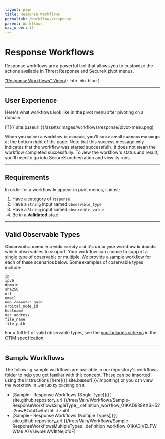 ```yaml
---
layout: page
title: Response Workflows
permalink: /workflows/response
parent: Workflows
nav_order: 17
---
```


# Response Workflows
Response workflows are a powerful tool that allows you to customize the actions available in Threat Response and SecureX pivot menus.

["Response Workflows" Video](https://www.youtube.com/watch?v=KlV0bGO4qRI&list=PLPFIie48Myg2tu2gHbgm-moYg8LDaXsSo&index=4){: .btn .btn-blue }

---

## User Experience

Here's what workflows look like in the pivot menu after pivoting on a domain:

![]({{ site.baseurl }}/assets/images/workflows/response/pivot-menu.png)

When you select a workflow to execute, you'll see a small success message at the bottom right of the page. Note that this success message only indicates that the workflow was started successfully; it does not mean the workflow completed successfully. To view the workflow's status and result, you'll need to go into SecureX orchestration and view its runs.

---

## Requirements
In order for a workflow to appear in pivot menus, it must:
1. Have a category of `response`
1. Have a `String` input named `observable_type`
1. Have a `String` input named `observable_value`
1. Be in a **Validated** state

---

## Valid Observable Types
Observables come in a wide variety and it's up to your workflow to decide which observables to support. Your workflow can choose to support a single type of observable or multiple. We provide a sample workflow for each of these scenarios below. Some examples of observable types include:

```text
ip
ipv6
domain
sha256
url
email
amp_computer_guid
orbital_node_id
hostname
mac_address
file_name
file_path
```

For a full list of valid observable types, see the [vocabularies schema](https://github.com/threatgrid/ctim/blob/6053e75846044e56788f201d19e7d731193af0d3/src/ctim/schemas/vocabularies.cljc#L241) in the CTIM specification.

---

## Sample Workflows
The following sample workflows are available in our repository's workflows folder to help you get familiar with this concept. These can be imported using the instructions [here]({{ site.baseurl }}/importing) or you can view the workflow in GitHub by clicking on it.

* [Sample - Response Workflows (Single Type)]({{ site.github.repository_url }}/tree/Main/Workflows/Sample-ResponseWorkflowsSingleType__definition_workflow_01KAD9R8KXSH52I2mwB2ubQwAuUhLuLzai0)
* [Sample - Response Workflows (Multiple Types)]({{ site.github.repository_url }}/tree/Main/Workflows/Sample-ResponseWorkflowsMultipleTypes__definition_workflow_01KADIVELFWWM6lAYVsIwoHIWVBtNej0fdF)